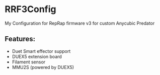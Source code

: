# RRF3Config
My Configuration for RepRap firmware v3 for custom Anycubic Predator 

## Features:
- Duet Smart effector support
- DUEX5 extension board
- Filament sensor
- MMU2S (powered by DUEX5)
